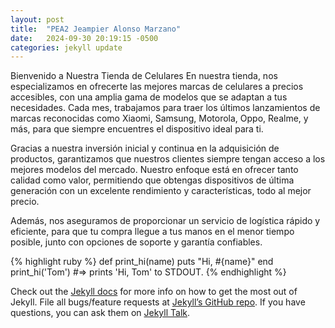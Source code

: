 ```yaml
---
layout: post
title:  "PEA2 Jeampier Alonso Marzano"
date:   2024-09-30 20:19:15 -0500
categories: jekyll update
---
```

Bienvenido a Nuestra Tienda de Celulares
En nuestra tienda, nos especializamos en ofrecerte las mejores marcas de celulares a precios accesibles, con una amplia gama de modelos que se adaptan a tus necesidades. Cada mes, trabajamos para traer los últimos lanzamientos de marcas reconocidas como Xiaomi, Samsung, Motorola, Oppo, Realme, y más, para que siempre encuentres el dispositivo ideal para ti.

Gracias a nuestra inversión inicial y continua en la adquisición de productos, garantizamos que nuestros clientes siempre tengan acceso a los mejores modelos del mercado. Nuestro enfoque está en ofrecer tanto calidad como valor, permitiendo que obtengas dispositivos de última generación con un excelente rendimiento y características, todo al mejor precio.

Además, nos aseguramos de proporcionar un servicio de logística rápido y eficiente, para que tu compra llegue a tus manos en el menor tiempo posible, junto con opciones de soporte y garantía confiables.


{% highlight ruby %}
def print_hi(name)
  puts "Hi, #{name}"
end
print_hi('Tom')
#=> prints 'Hi, Tom' to STDOUT.
{% endhighlight %}

Check out the [Jekyll docs][jekyll-docs] for more info on how to get the most out of Jekyll. File all bugs/feature requests at [Jekyll’s GitHub repo][jekyll-gh]. If you have questions, you can ask them on [Jekyll Talk][jekyll-talk].

[jekyll-docs]: https://jekyllrb.com/docs/home
[jekyll-gh]:   https://github.com/jekyll/jekyll
[jekyll-talk]: https://talk.jekyllrb.com/
